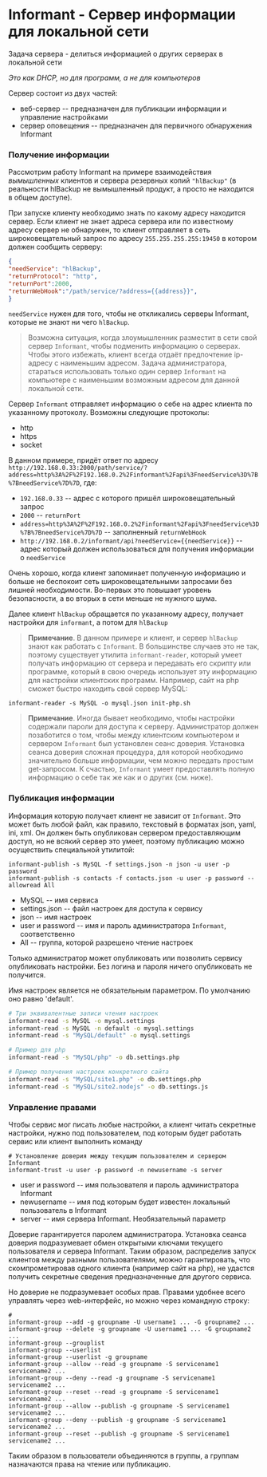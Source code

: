 Informant - Сервер информации для локальной сети
================================
Задача сервера - делиться информацией о других серверах в локальной сети

_Это как DHCP, но для программ, а не для компьютеров_

Сервер состоит из двух частей:
* веб-сервер -- предназначен для публикации информации и управление настройками
* сервер оповещения -- предназначен для первичного обнаружения Informant

### Получение информации ###
Рассмотрим работу Informant на примере взаимодействия _вымышленных_ клиентов и сервера резервных копий ```"hlBackup"``` (в реальности hlBackup не вымышленный продукт, а просто не находится в общем доступе).

При запуске клиенту необходимо знать по какому адресу находится сервер. Если клиент не знает адреса сервера или по известному адресу сервер не обнаружен, то клиент отправляет в сеть широковещательный запрос по адресу ```255.255.255.255:19450``` в котором должен сообщить серверу:
``` json
{ 
"needService": "hlBackup",
"returnProtocol": "http",
"returnPort":2000,
"returnWebHook":"/path/service/?address={{address}}",
}
```

```needService``` нужен для того, чтобы не откликались серверы Informant, которые не знают ни чего ```hlBackup```. 
> Возможна ситуация, когда злоумышленник разместит в сети свой сервер ```Informant```, чтобы подменить информацию о серверах. Чтобы этого избежать, клиент всегда отдаёт предпочтение ip-адресу с наименьшим адресом. Задача администратора, стараться использовать только один сервер ```Informant``` на компьютере с наименьшим возможным адресом для данной локальной сети.

Сервер ```Informant``` отправляет информацию о себе на адрес клиента по указанному протоколу. Возможны следующие протоколы:
* http
* https
* socket

В данном примере, придёт ответ по адресу ```http://192.168.0.33:2000/path/service/?address=http%3A%2F%2F192.168.0.2%2Finformant%2Fapi%3FneedService%3D%7B%7BneedService%7D%7D```, где:
* ```192.168.0.33``` -- адрес с которого пришёл широковещательный запрос
* ```2000``` -- ```returnPort```
* ```address=http%3A%2F%2F192.168.0.2%2Finformant%2Fapi%3FneedService%3D%7B%7BneedService%7D%7D``` -- заполненный ```returnWebHook```
* ```http://192.168.0.2/informant/api?needService={{needService}}``` -- адрес который должен использоваться для получения информации о ```needService```

Очень хорошо, когда клиент запоминает полученную информацию и больше не беспокоит сеть широковещательными запросами без лишней необходимости. Во-первых это повышает уровень безопасности, а во вторых в сети меньше не нужного шума.

Далее клиент ```hlBackup``` обращается по указанному адресу, получает настройки для ```informant```, а потом для ```hlBackup```

> **Примечание**. В данном примере и клиент, и сервер ```hlBackup``` знают как работать с ```Informant```. В большинстве случаев это не так, поэтому существует утилита ```informant-reader```, который умеет получать информацию от сервера и передавать его скрипту или программе, который в свою очередь использует эту информацию для настройки клиентских программ. Например, сайт на php сможет быстро находить свой сервер MySQL: 
```
informant-reader -s MySQL -o mysql.json init-php.sh
```

> **Примечание**. Иногда бывает необходимо, чтобы настройки содержали пароли для доступа к серверу. Администратор должен позаботится о том, чтобы между клиентским компьютером и сервером ```Informant``` был установлен сеанс доверия. Установка сеанса доверия сложная процедура, для которой необходимо значительно больше информации, чем можно передать простым get-запросом. К счастью, ```Informant``` умеет предоставлять полную информацию о себе так же как и о других (см. ниже).

### Публикация информации ###
Информация которую получает клиент не зависит от ```Informant```. Это может быть любой файл, как правило, текстовый в форматах json, yaml, ini, xml.
Он должен быть опубликован сервером предоставляющим доступ, но не всякий сервер это умеет, поэтому публикацию можно осуществить специальной утилитой:
```
informant-publish -s MySQL -f settings.json -n json -u user -p password
informant-publish -s contacts -f contacts.json -u user -p password --allowread All
```
* MySQL -- имя сервиса
* settings.json -- файл настроек для доступа к сервису
* json -- имя настроек
* user и password -- имя и пароль администратора ```Informant```, соответственно
* All -- группа, которой разрешено чтение настроек

Только администратор может опубликовать или позволить сервису опубликовать настройки. Без логина и пароля ничего опубликовать не получится.

Имя настроек является не обязательным параметром. По умолчанию оно равно 'default'.
``` bash
# Три эквивалентные записи чтения настроек
informant-read -s MySQL -o mysql.settings
informant-read -s MySQL -n default -o mysql.settings
informant-read -s "MySQL/default" -o mysql.settings

# Пример для php
informant-read -s "MySQL/php" -o db.settings.php

# Пример получения настроек конкретного сайта
informant-read -s "MySQL/site1.php" -o db.settings.php
informant-read -s "MySQL/site2.nodejs" -o db.settings.js
```
### Управление правами ###
Чтобы сервис мог писать любые настройки, а клиент читать секретные настройки, нужно под пользователем, под которым будет работать сервис или клиент выполнить команду
```
# Установление доверия между текущим пользователем и сервером Informant
informant-trust -u user -p password -n newusername -s server
```
* user и password -- имя пользователя и пароль администратора Informant
* newusername -- имя под которым будет известен локальный пользователь в Informant
* server -- имя сервера Informant. Необязательный параметр 

Доверие гарантируется паролем администратора. Установка сеанса доверия подразумевает обмен открытыми ключами текущего пользователя и сервера Informant.
Таким образом, распределив запуск клиентов между разными пользователями, можно гарантировать, что скомпрометировав одного клиента (например сайт на php), не удастся получить секретные сведения предназначенные для другого сервиса.

Но доверие не подразумевает особых прав. Правами удобнее всего управлять через web-интерфейс, но можно через командную строку:
```
#
informant-group --add -g groupname -U username1 ... -G groupname2 ...
informant-group --delete -g groupname -U username1 ... -G groupname2 ...
informant-group --grouplist
informant-group --userlist
informant-group --userlist -g groupname
informant-group --allow --read -g groupname -S servicename1 servicename2 ...
informant-group --deny --read -g groupname -S servicename1 servicename2 ...
informant-group --reset --read -g groupname -S servicename1 servicename2 ...
informant-group --allow --publish -g groupname -S servicename1 servicename2 ...
informant-group --deny --publish -g groupname -S servicename1 servicename2 ...
informant-group --reset --publish -g groupname -S servicename1 servicename2 ...
```
Таким образом в пользователи объединяются в группы, а группам назначаются права на чтение или публикацию.